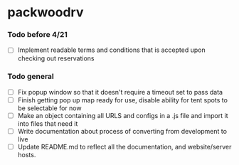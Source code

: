 # packwoodrv

### Todo before 4/21
- [ ] Implement readable terms and conditions that is accepted upon checking out reservations

### Todo general
- [ ] Fix popup window so that it doesn't require a timeout set to pass data
- [ ] Finish getting pop up map ready for use, disable ability for tent spots to be selectable for now
- [ ] Make an object containing all URLS and configs in a .js file and import it into files that need it
- [ ] Write documentation about process of converting from development to live
- [ ] Update README.md to reflect all the documentation, and website/server hosts. 